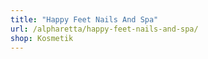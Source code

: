 ```yaml
---
title: "Happy Feet Nails And Spa"
url: /alpharetta/happy-feet-nails-and-spa/
shop: Kosmetik
---
```


